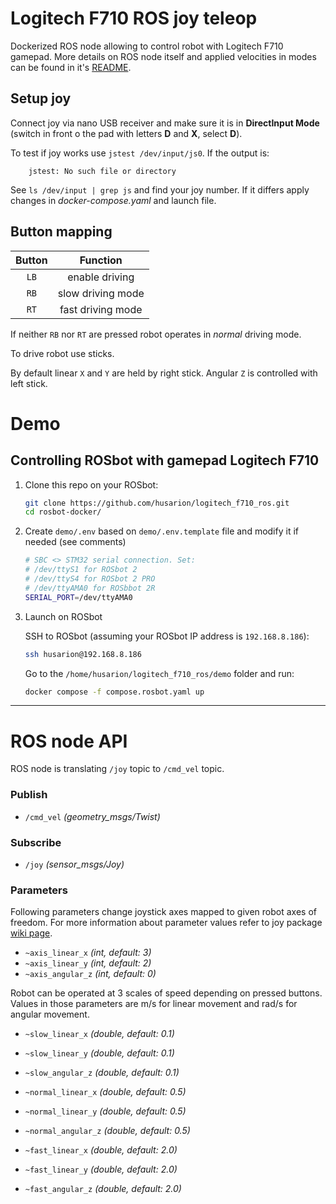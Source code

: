 # Logitech F710 ROS joy teleop

Dockerized ROS node allowing to control robot with Logitech F710 gamepad. More details on ROS node itself and applied velocities in modes can be found in it's [README](./logitech_f710_ros/README.md).

## Setup joy

Connect joy via nano USB receiver and make sure it is in **DirectInput Mode** (switch in front o the pad with letters **D** and **X**, select **D**).

To test if joy works use `jstest /dev/input/js0`.
If the output is:
        
        jstest: No such file or directory

See `ls /dev/input | grep js` and find your joy number. If it differs apply changes in *docker-compose.yaml* and launch file.

## Button mapping

|  Button  |      Function      |
|:--------:|:------------------:|
|   `LB`   |   enable driving   |
|   `RB`   | slow driving mode  |
|   `RT`   |  fast driving mode |

If neither `RB` nor `RT` are pressed robot operates in *normal* driving mode.

To drive robot use sticks.

By default linear `X` and `Y` are held by right stick. Angular `Z` is controlled with left stick.

# Demo

## Controlling ROSbot with gamepad Logitech F710

1. Clone this repo on your ROSbot:

    ```bash
    git clone https://github.com/husarion/logitech_f710_ros.git
    cd rosbot-docker/
    ```

2. Create `demo/.env` based on `demo/.env.template` file and modify it if needed (see comments)

    ```bash
    # SBC <> STM32 serial connection. Set:
    # /dev/ttyS1 for ROSbot 2
    # /dev/ttyS4 for ROSbot 2 PRO
    # /dev/ttyAMA0 for ROSbbot 2R
    SERIAL_PORT=/dev/ttyAMA0
    ```

3. Launch on ROSbot

    SSH to ROSbot (assuming your ROSbot IP address is `192.168.8.186`):

    ```bash
    ssh husarion@192.168.8.186
    ```
    
    Go to the `/home/husarion/logitech_f710_ros/demo` folder and run:
    
    ```bash
    docker compose -f compose.rosbot.yaml up
    ```

---
# ROS node API

ROS node is translating `/joy` topic to `/cmd_vel` topic.


### Publish

- `/cmd_vel` *(geometry_msgs/Twist)*

### Subscribe

- `/joy` *(sensor_msgs/Joy)*

### Parameters

Following parameters change joystick axes mapped to given robot axes of freedom. For more information about parameter values refer to joy package [wiki page](http://wiki.ros.org/joy#Logitech_Wireless_Gamepad_F710_.28DirectInput_Mode.29).

- `~axis_linear_x` *(int, default: 3)* 
- `~axis_linear_y` *(int, default: 2)*
- `~axis_angular_z` *(int, default: 0)*

Robot can be operated at 3 scales of speed depending on pressed buttons. Values in those parameters are m/s for linear movement and rad/s for angular movement.

- `~slow_linear_x` *(double, default: 0.1)*
- `~slow_linear_y` *(double, default: 0.1)*
- `~slow_angular_z` *(double, default: 0.1)*

- `~normal_linear_x` *(double, default: 0.5)*
- `~normal_linear_y` *(double, default: 0.5)*
- `~normal_angular_z` *(double, default: 0.5)*

- `~fast_linear_x` *(double, default: 2.0)*
- `~fast_linear_y` *(double, default: 2.0)*
- `~fast_angular_z` *(double, default: 2.0)*

